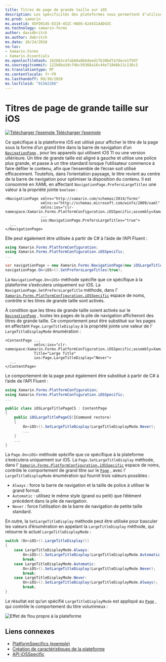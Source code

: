 ```yaml
---
title: Titres de page de grande taille sur iOS
description: Les spécificités des plateformes vous permettent d’utiliser des fonctionnalités uniquement disponibles sur une plateforme spécifique, sans implémenter de convertisseurs ou d’effets personnalisés. Cet article explique comment utiliser l’objet spécifique à la plateforme iOS, qui affiche le titre de la page sous la forme d’un titre de grande taille dans la barre de navigation d’un NavigationPage.
ms.prod: xamarin
ms.assetid: 45FD9145-8319-452C-9AE6-624431A4D43C
ms.technology: xamarin-forms
author: davidbritch
ms.author: dabritch
ms.date: 10/24/2018
no-loc:
- Xamarin.Forms
- Xamarin.Essentials
ms.openlocfilehash: 162683c4fabb0a8b6deed1fb30bd7a7dece1f597
ms.sourcegitcommit: 122b8ba3dcf4bc59368a16c44e71846b11c136c5
ms.translationtype: MT
ms.contentlocale: fr-FR
ms.lasthandoff: 09/30/2020
ms.locfileid: "91562286"
---
```

# <a name="large-page-titles-on-ios"></a>Titres de page de grande taille sur iOS

[![Télécharger l’exemple](~/media/shared/download.png) Télécharger l’exemple](https://docs.microsoft.com/samples/xamarin/xamarin-forms-samples/userinterface-platformspecifics)

Ce spécifique à la plateforme iOS est utilisé pour afficher le titre de la page sous la forme d’un grand titre dans la barre de navigation d’un [`NavigationPage`](xref:Xamarin.Forms.NavigationPage) , pour les appareils qui utilisent iOS 11 ou une version ultérieure. Un titre de grande taille est aligné à gauche et utilise une police plus grande, et passe à un titre standard lorsque l’utilisateur commence à faire défiler le contenu, afin que l’ensemble de l’écran soit utilisé efficacement. Toutefois, dans l’orientation paysage, le titre revient au centre de la barre de navigation pour optimiser la disposition du contenu. Il est consommé en XAML en affectant `NavigationPage.PrefersLargeTitles` une valeur à la propriété jointe `boolean` :

```xaml
<NavigationPage xmlns="http://xamarin.com/schemas/2014/forms"
                xmlns:x="http://schemas.microsoft.com/winfx/2009/xaml"
                xmlns:ios="clr-namespace:Xamarin.Forms.PlatformConfiguration.iOSSpecific;assembly=Xamarin.Forms.Core"
                ...
                ios:NavigationPage.PrefersLargeTitles="true">
  ...
</NavigationPage>
```

Elle peut également être utilisée à partir de C# à l’aide de l’API Fluent :

```csharp
using Xamarin.Forms.PlatformConfiguration;
using Xamarin.Forms.PlatformConfiguration.iOSSpecific;
...

var navigationPage = new Xamarin.Forms.NavigationPage(new iOSLargeTitlePageCS());
navigationPage.On<iOS>().SetPrefersLargeTitles(true);
```

La `NavigationPage.On<iOS>` méthode spécifie que ce spécifique à la plateforme s’exécutera uniquement sur iOS. La `NavigationPage.SetPrefersLargeTitle` méthode, dans l' [`Xamarin.Forms.PlatformConfiguration.iOSSpecific`](xref:Xamarin.Forms.PlatformConfiguration.iOSSpecific) espace de noms, contrôle si les titres de grande taille sont activés.

À condition que les titres de grande taille soient activés sur le [`NavigationPage`](xref:Xamarin.Forms.NavigationPage) , toutes les pages de la pile de navigation afficheront des titres de grande taille. Ce comportement peut être substitué sur les pages en affectant `Page.LargeTitleDisplay` à la propriété jointe une valeur de l' `LargeTitleDisplayMode` énumération :

```xaml
<ContentPage ...
             xmlns:ios="clr-namespace:Xamarin.Forms.PlatformConfiguration.iOSSpecific;assembly=Xamarin.Forms.Core"
             Title="Large Title"
             ios:Page.LargeTitleDisplay="Never">
  ...
</ContentPage>
```

Le comportement de la page peut également être substitué à partir de C# à l’aide de l’API Fluent :

```csharp
using Xamarin.Forms.PlatformConfiguration;
using Xamarin.Forms.PlatformConfiguration.iOSSpecific;
...

public class iOSLargeTitlePageCS : ContentPage
{
    public iOSLargeTitlePageCS(ICommand restore)
    {
        On<iOS>().SetLargeTitleDisplay(LargeTitleDisplayMode.Never);
        ...
    }
    ...
}
```

La `Page.On<iOS>` méthode spécifie que ce spécifique à la plateforme s’exécutera uniquement sur iOS. La `Page.SetLargeTitleDisplay` méthode, dans l' [`Xamarin.Forms.PlatformConfiguration.iOSSpecific`](xref:Xamarin.Forms.PlatformConfiguration.iOSSpecific) espace de noms, contrôle le comportement de grand titre sur le [`Page`](xref:Xamarin.Forms.Page) , avec l' `LargeTitleDisplayMode` énumération qui fournit trois valeurs possibles :

- `Always` : force la barre de navigation et la taille de police à utiliser le grand format.
- `Automatic` : utilisez le même style (grand ou petit) que l’élément précédent dans la pile de navigation.
- `Never` : force l’utilisation de la barre de navigation de petite taille standard.

En outre, la `SetLargeTitleDisplay` méthode peut être utilisée pour basculer les valeurs d’énumération en appelant la `LargeTitleDisplay` méthode, qui retourne le actuel `LargeTitleDisplayMode` :

```csharp
switch (On<iOS>().LargeTitleDisplay())
{
    case LargeTitleDisplayMode.Always:
        On<iOS>().SetLargeTitleDisplay(LargeTitleDisplayMode.Automatic);
        break;
    case LargeTitleDisplayMode.Automatic:
        On<iOS>().SetLargeTitleDisplay(LargeTitleDisplayMode.Never);
        break;
    case LargeTitleDisplayMode.Never:
        On<iOS>().SetLargeTitleDisplay(LargeTitleDisplayMode.Always);
        break;
}
```

Le résultat est qu’un spécifié `LargeTitleDisplayMode` est appliqué au [`Page`](xref:Xamarin.Forms.Page) , qui contrôle le comportement du titre volumineux :

![Effet de flou propre à la plateforme](page-large-title-images/large-title.png)

## <a name="related-links"></a>Liens connexes

- [PlatformSpecifics (exemple)](/samples/xamarin/xamarin-forms-samples/userinterface-platformspecifics)
- [Création de caractéristiques de la plateforme](~/xamarin-forms/platform/platform-specifics/index.md#creating-platform-specifics)
- [API iOSSpecific](xref:Xamarin.Forms.PlatformConfiguration.iOSSpecific)